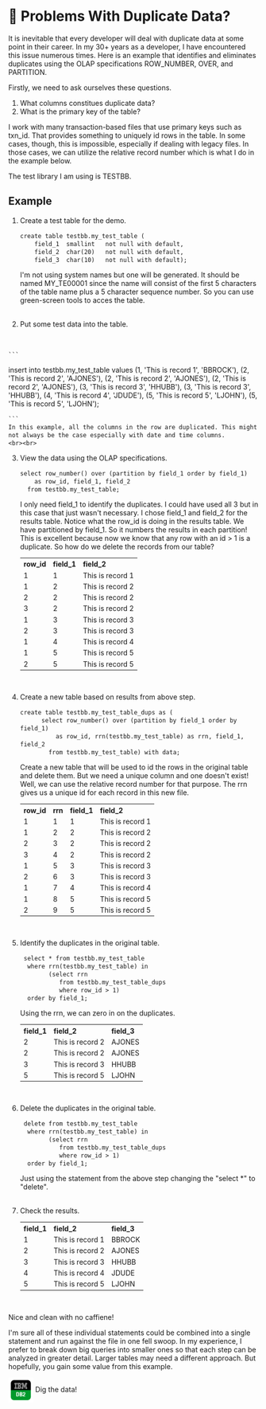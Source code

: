 
# 🤔 Problems With Duplicate Data? 

It is inevitable that every developer will deal with duplicate data at some point in their career. In my 30+ years as a developer, I have encountered this issue numerous times. Here is an example that identifies and eliminates duplicates using the OLAP specifications ROW_NUMBER, OVER, and PARTITION.

Firstly, we need to ask ourselves these questions.

1. What columns constitues duplicate data?
2. What is the primary key of the table?

I work with many transaction-based files that use primary keys such as txn_id. That provides something to uniquely id rows in the table. In some cases, though, this is impossible, especially if dealing with legacy files. In those cases, we can utilize the relative record number which is what I do in the example below.

The test library I am using is TESTBB.

## Example 

1. Create a test table for the demo. 

    ```
    create table testbb.my_test_table (
        field_1  smallint   not null with default,
        field_2  char(20)   not null with default,
        field_3  char(10)   not null with default);
    ```
    I'm not using system names but one will be generated. It should be named MY_TE00001 since the name will consist of the first 5 characters of the table name plus a 5 character sequence number. So you can use green-screen tools to acces the table.
<br><br>

2. Put some test data into the table.
<br>

    ```
   insert into testbb.my_test_table values
        (1, 'This is record 1', 'BBROCK'),
        (2, 'This is record 2', 'AJONES'),
        (2, 'This is record 2', 'AJONES'), 
        (2, 'This is record 2', 'AJONES'),
        (3, 'This is record 3', 'HHUBB'), 
        (3, 'This is record 3', 'HHUBB'), 
        (4, 'This is record 4', 'JDUDE'),
        (5, 'This is record 5', 'LJOHN'),
        (5, 'This is record 5', 'LJOHN');

    ```
    In this example, all the columns in the row are duplicated. This might not always be the case especially with date and time columns.
    <br><br>

3. View the data using the OLAP specifications.

    ```
    select row_number() over (partition by field_1 order by field_1) 
        as row_id, field_1, field_2 
      from testbb.my_test_table;
    ```
    I only need field_1 to identify the duplicates. I could have used all 3 but in this case that just wasn't necessary. I chose field_1 and field_2 for the results table. Notice what the row_id is doing in the results table. We have partitioned by field_1. So it numbers the results in each partition! This is excellent because now we know that any row with an id > 1 is a duplicate. So how do we delete the records from our table? 

    <table>
        <tr>
            <th>row_id</th>
            <th>field_1</th>
            <th>field_2</th>
        </tr>
        <tr>
            <td>1</td>
            <td>1</td>
            <td>This is record 1</td>
        </tr>
        <tr>
            <td>1</td>
            <td>2</td>
            <td>This is record 2</td>
        </tr>
            <tr>
            <td>2</td>
            <td>2</td>
            <td>This is record 2</td>
        </tr>
            <tr>
            <td>3</td>
            <td>2</td>
            <td>This is record 2</td>
        </tr>
            <tr>
            <td>1</td>
            <td>3</td>
            <td>This is record 3</td>
        </tr>
            <tr>
            <td>2</td>
            <td>3</td>
            <td>This is record 3</td>
        </tr>
            <tr>
            <td>1</td>
            <td>4</td>
            <td>This is record 4</td>
        </tr>
            <tr>
            <td>1</td>
            <td>5</td>
            <td>This is record 5</td>
        </tr>
            <tr>
            <td>2</td>
            <td>5</td>
            <td>This is record 5</td>
        </tr> 
    </table>
<br>

4. Create a new table based on results from above step.

    ```
    create table testbb.my_test_table_dups as (
          select row_number() over (partition by field_1 order by field_1) 
              as row_id, rrn(testbb.my_test_table) as rrn, field_1, field_2 
            from testbb.my_test_table) with data;  
    ```
    Create a new table that will be used to id the rows in the original table and delete them. But we need a unique column and one doesn't exist! Well, we can use the relative record number for that purpose. The rrn gives us a unique id for each record in this new file.   

    <table>
        <tr>
            <th>row_id</th>
            <th>rrn</th>
            <th>field_1</th>
            <th>field_2</th>
        </tr>
        <tr>
            <td>1</td>
            <td>1</td>
            <td>1</td>
            <td>This is record 1</td>
        </tr>
        <tr>
            <td>1</td>
            <td>2</td>
            <td>2</td>
            <td>This is record 2</td>
        </tr>
            <tr>
            <td>2</td>
            <td>3</td>
            <td>2</td>
            <td>This is record 2</td>
        </tr>
            <tr>
            <td>3</td>
            <td>4</td>
            <td>2</td>
            <td>This is record 2</td>
        </tr>
            <tr>
            <td>1</td>
            <td>5</td>
            <td>3</td>
            <td>This is record 3</td>
        </tr>
            <tr>
            <td>2</td>
            <td>6</td>
            <td>3</td>
            <td>This is record 3</td>
        </tr>
            <tr>
            <td>1</td>
            <td>7</td>
            <td>4</td>
            <td>This is record 4</td>
        </tr>
            <tr>
            <td>1</td>
            <td>8</td>
            <td>5</td>
            <td>This is record 5</td>
        </tr>
            <tr>
            <td>2</td>
            <td>9</td>
            <td>5</td>
            <td>This is record 5</td>
        </tr> 
    </table>
<br>

5. Identify the duplicates in the original table.

    ```
     select * from testbb.my_test_table
      where rrn(testbb.my_test_table) in
            (select rrn 
               from testbb.my_test_table_dups
               where row_id > 1)
      order by field_1; 
    ```
    Using the rrn, we can zero in on the duplicates.   

    <table>
        <tr>
            <th>field_1</th>
            <th>field_2</th>
            <th>field_3</th>
        </tr>
        <tr>
            <td>2</td>
            <td>This is record 2</td>
            <td>AJONES</td>
        </tr>
        <tr>
            <td>2</td>
            <td>This is record 2</td>
            <td>AJONES</td>
        </tr>
        <tr>
            <td>3</td>
            <td>This is record 3</td>
            <td>HHUBB</td>
        </tr>
        <tr>
            <td>5</td>
            <td>This is record 5</td>
            <td>LJOHN</td>
        </tr>       
    </table>
<br>

6. Delete the duplicates in the original table.

    ```
     delete from testbb.my_test_table
      where rrn(testbb.my_test_table) in
            (select rrn 
               from testbb.my_test_table_dups
               where row_id > 1)
      order by field_1; 
    ```
    Just using the statement from the above step changing the "select *" to "delete".
<br><br>

7. Check the results.
    <table>
        <tr>
            <th>field_1</th>
            <th>field_2</th>
            <th>field_3</th>
        </tr>
        <tr>
            <td>1</td>
            <td>This is record 1</td>
            <td>BBROCK</td>
        </tr>
        <tr>
            <td>2</td>
            <td>This is record 2</td>
            <td>AJONES</td>
        </tr>
        <tr>
            <td>3</td>
            <td>This is record 3</td>
            <td>HHUBB</td>
        </tr>
        <tr>
            <td>4</td>
            <td>This is record 4</td>
            <td>JDUDE</td>
        </tr>       
        <tr>
            <td>5</td>
            <td>This is record 5</td>
            <td>LJOHN</td>
        </tr>       
    </table>
<br>

Nice and clean with no caffiene! 

I'm sure all of these individual statements could be combined into a single statement and run against the file in one fell swoop. In my experience, I prefer to break down big queries into smaller ones so that each step can be analyzed in greater detail. Larger tables may need a different approach. But hopefully, you gain some value from this example.

<img src="db2.png" width="10%" align="center"> Dig the data!

<!--
**bkbrock59/bkbrock59** is a ✨ _special_ ✨ repository because its `README.md` (this file) appears on your GitHub profile.

Here are some ideas to get you started:

- 🔭 I’m currently working on ...
- 🌱 I’m currently learning ...
- 👯 I’m looking to collaborate on ...
- 🤔 I’m looking for help with ...
- 💬 Ask me about ...
- 📫 How to reach me: ...
- 😄 Pronouns: ...
- ⚡ Fun fact: ...
-->
